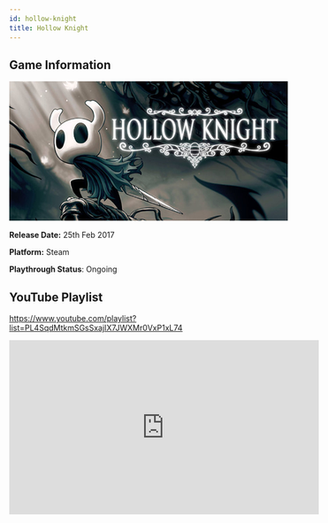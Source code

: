 ```yaml
---
id: hollow-knight
title: Hollow Knight
---
```


## Game Information

![image info](../../static/games/hollow-knight.jpg)

**Release Date:** 25th Feb 2017

**Platform:** Steam

**Playthrough Status**: Ongoing

## YouTube Playlist

https://www.youtube.com/playlist?list=PL4SqdMtkmSGsSxajIX7JWXMr0VxP1xL74

<iframe width="560" height="315" src="https://www.youtube-nocookie.com/embed/videoseries?list=PL4SqdMtkmSGsSxajIX7JWXMr0VxP1xL74" frameborder="0" allow="accelerometer; autoplay; clipboard-write; encrypted-media; gyroscope; picture-in-picture" allowfullscreen></iframe>